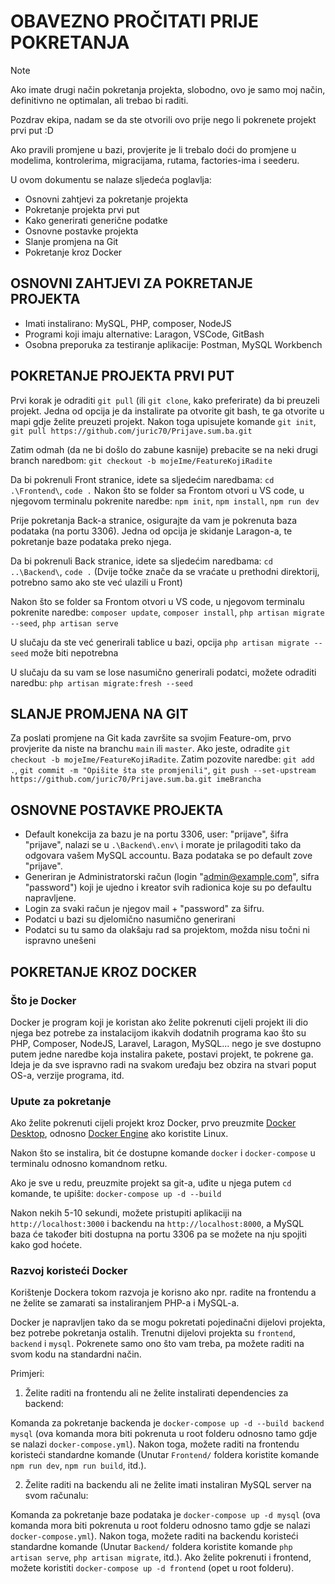 # OBAVEZNO PROČITATI PRIJE POKRETANJA

> [!NOTE]
> Ako imate drugi način pokretanja projekta, slobodno, ovo je samo moj način, definitivno ne
> optimalan, ali trebao bi raditi.

Pozdrav ekipa, nadam se da ste otvorili ovo prije nego li pokrenete projekt prvi put :D

Ako pravili promjene u bazi, provjerite je li trebalo doći do promjene u modelima, kontrolerima, migracijama,
rutama, factories-ima i seederu.

U ovom dokumentu se nalaze sljedeća poglavlja:

- Osnovni zahtjevi za pokretanje projekta
- Pokretanje projekta prvi put
- Kako generirati generične podatke
- Osnovne postavke projekta
- Slanje promjena na Git
- Pokretanje kroz Docker

## OSNOVNI ZAHTJEVI ZA POKRETANJE PROJEKTA

- Imati instalirano: MySQL, PHP, composer, NodeJS
- Programi koji imaju alternative: Laragon, VSCode, GitBash
- Osobna preporuka za testiranje aplikacije: Postman, MySQL Workbench

## POKRETANJE PROJEKTA PRVI PUT

Prvi korak je odraditi `git pull` (ili `git clone`, kako preferirate) da bi preuzeli projekt.
Jedna od opcija je da instalirate pa otvorite git bash, te ga otvorite u mapi gdje želite preuzeti projekt.
Nakon toga upisujete komande `git init`, `git pull https://github.com/juric70/Prijave.sum.ba.git`

Zatim odmah (da ne bi došlo do zabune kasnije) prebacite se na neki drugi branch naredbom:
`git checkout -b mojeIme/FeatureKojiRadite`

Da bi pokrenuli Front stranice, idete sa sljedećim naredbama:
`cd .\Frontend\`, `code .`
Nakon što se folder sa Frontom otvori u VS code, u njegovom terminalu pokrenite naredbe:
`npm init`, `npm install`, `npm run dev`

Prije pokretanja Back-a stranice, osigurajte da vam je pokrenuta baza podataka (na portu 3306).
Jedna od opcija je skidanje Laragon-a, te pokretanje baze podataka preko njega.

Da bi pokrenuli Back stranice, idete sa sljedećim naredbama:
`cd ..\Backend\`, `code .`
(Dvije točke znače da se vraćate u prethodni direktorij, potrebno samo ako ste već ulazili u Front)

Nakon što se folder sa Frontom otvori u VS code, u njegovom terminalu pokrenite naredbe:
`composer update`, `composer install`, `php artisan migrate --seed`, `php artisan serve`

U slučaju da ste već generirali tablice u bazi, opcija `php artisan migrate --seed` može biti nepotrebna

U slučaju da su vam se lose nasumično generirali podatci, možete odraditi naredbu:
`php artisan migrate:fresh --seed`

## SLANJE PROMJENA NA GIT

Za poslati promjene na Git kada završite sa svojim Feature-om, prvo provjerite da niste na branchu `main` ili `master`. Ako jeste, odradite `git checkout -b mojeIme/FeatureKojiRadite`.
Zatim pozovite naredbe: `git add .`, `git commit -m "Opišite šta ste promjenili"`,
`git push --set-upstream https://github.com/juric70/Prijave.sum.ba.git imeBrancha`

## OSNOVNE POSTAVKE PROJEKTA

- Default konekcija za bazu je na portu 3306, user: "prijave", šifra "prijave", nalazi se u `.\Backend\.env\` i
  morate je prilagoditi tako da odgovara vašem MySQL accountu. Baza podataka se po default zove "prijave".
- Generiran je Administratorski račun (login "admin@example.com", sifra "password") koji je ujedno i kreator
  svih radionica koje su po defaultu napravljene.
- Login za svaki račun je njegov mail + "password" za šifru.
- Podatci u bazi su djelomično nasumično generirani
- Podatci su tu samo da olakšaju rad sa projektom, možda nisu točni ni ispravno unešeni

## POKRETANJE KROZ DOCKER

### Što je Docker

Docker je program koji je koristan ako želite pokrenuti cijeli projekt ili dio njega bez potrebe za instalacijom ikakvih dodatnih programa kao što su PHP, Composer, NodeJS, Laravel, Laragon, MySQL... nego je sve dostupno putem jedne naredbe koja instalira pakete, postavi projekt, te pokrene ga. Ideja je da sve ispravno radi na svakom uređaju bez obzira na stvari poput OS-a, verzije programa, itd.

### Upute za pokretanje

Ako želite pokrenuti cijeli projekt kroz Docker, prvo preuzmite [Docker Desktop](https://www.docker.com/products/docker-desktop/), odnosno [Docker Engine](https://docs.docker.com/engine/install/) ako koristite Linux.

Nakon što se instalira, bit će dostupne komande `docker` i `docker-compose` u terminalu odnosno komandnom retku.

Ako je sve u redu, preuzmite projekt sa git-a, uđite u njega putem `cd` komande, te upišite: `docker-compose up -d --build`

Nakon nekih 5-10 sekundi, možete pristupiti aplikaciji na `http://localhost:3000` i backendu na `http://localhost:8000`, a MySQL baza će također biti dostupna na portu 3306 pa se možete na nju spojiti kako god hoćete.

### Razvoj koristeći Docker

Korištenje Dockera tokom razvoja je korisno ako npr. radite na frontendu a ne želite se zamarati sa instaliranjem PHP-a i MySQL-a.

Docker je napravljen tako da se mogu pokretati pojedinačni dijelovi projekta, bez potrebe pokretanja ostalih. Trenutni dijelovi projekta su `frontend`, `backend` i `mysql`. Pokrenete samo ono što vam treba, pa možete raditi na svom kodu na standardni način.

Primjeri:

1. Želite raditi na frontendu ali ne želite instalirati dependencies za backend:

Komanda za pokretanje backenda je `docker-compose up -d --build backend mysql` (ova komanda mora biti pokrenuta u root folderu odnosno tamo gdje se nalazi `docker-compose.yml`). Nakon toga, možete raditi na frontendu koristeći standardne komande (Unutar `Frontend/` foldera koristite komande `npm run dev`, `npm run build`, itd.).

2. Želite raditi na backendu ali ne želite imati instaliran MySQL server na svom računalu:

Komanda za pokretanje baze podataka je `docker-compose up -d mysql` (ova komanda mora biti pokrenuta u root folderu odnosno tamo gdje se nalazi `docker-compose.yml`). Nakon toga, možete raditi na backendu koristeći standardne komande (Unutar `Backend/` foldera koristite komande `php artisan serve`, `php artisan migrate`, itd.). Ako želite pokrenuti i frontend, možete koristiti `docker-compose up -d frontend` (opet u root folderu).
